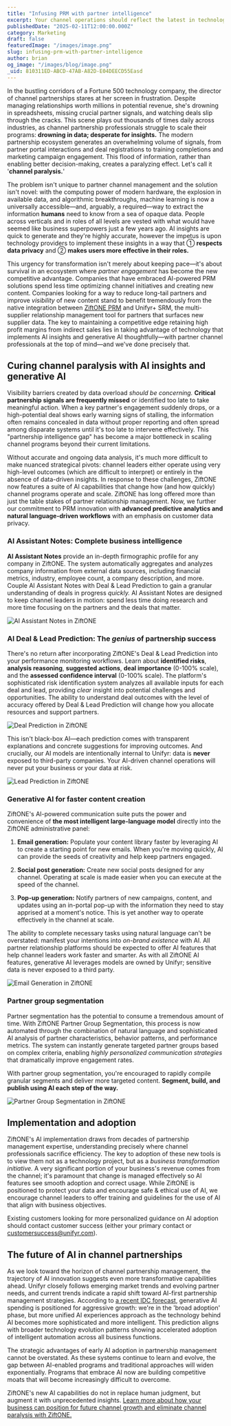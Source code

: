 ```yaml
---
title: "Infusing PRM with partner intelligence"
excerpt: Your channel operations should reflect the latest in technology and business process innovations. Ensure you're prepared to accelerate with AI.
publishedDate: "2025-02-11T12:00:00.000Z"
category: Marketing
draft: false
featuredImage: "/images/image.png"
slug: infusing-prm-with-partner-intelligence
author: brian
og_image: "/images/blog/image.png"
_uid: 810311ED-ABCD-47AB-A82D-E04DEECD55Easd
---
```


In the bustling corridors of a Fortune 500 technology company, the director of channel partnerships stares at her screen in frustration. Despite managing relationships worth millions in potential revenue, she's drowning in spreadsheets, missing crucial partner signals, and watching deals slip through the cracks. This scene plays out thousands of times daily across industries, as channel partnership professionals struggle to scale their programs: **drowning in data; desperate for insights.** The modern partnership ecosystem generates an overwhelming volume of signals, from partner portal interactions and deal registrations to training completions and marketing campaign engagement. This flood of information, rather than enabling better decision-making, creates a paralyzing effect. Let's call it '**channel paralysis.**'

The problem isn't unique to partner channel management and the solution isn't novel: with the computing power of modern hardware, the explosion in available data, and algorithmic breakthroughs, machine learning is now a universally accessible—and, arguably, a required—way to extract the information **humans** need to know from a sea of opaque data. People across verticals and in roles of all levels are vested with what would have seemed like business superpowers just a few years ago. AI insights are quick to generate and they're highly accurate, however the impetus is upon technology providers to implement these insights in a way that ① **respects data privacy** and ② **makes users more effective in their roles.**

This urgency for transformation isn't merely about keeping pace—it's about survival in an ecosystem where *partner engagement* has become the new competitive advantage. Companies that have embraced AI-powered PRM solutions spend less time optimizing channel initiatives and creating new content. Companies looking for a way to reduce long-tail partners and improve _visibility_ of new content stand to benefit tremendously from the native integration between [ZiftONE PRM](/platform/ziftone/) and Unifyr+ SRM, the multi-supplier relationship management tool for partners that surfaces new supplier data. The key to maintaining a competitive edge retaining high profit margins from indirect sales lies in taking advantage of technology that implements AI insights and generative AI thoughtfully—with partner channel professionals at the top of mind—and we've done precisely that.

## Curing channel paralysis with AI insights and generative AI

Visibility barriers created by data overload _should be concerning._ **Critical partnership signals are frequently missed** or identified too late to take meaningful action. When a key partner's engagement suddenly drops, or a high-potential deal shows early warning signs of stalling, the information often remains concealed in data without proper reporting and often spread among disparate systems until it's too late to intervene effectively. This "partnership intelligence gap" has become a major bottleneck in scaling channel programs beyond their current limitations.

Without accurate and ongoing data analysis, it's much more difficult to make nuanced strategical pivots: channel leaders either operate using very high-level outcomes (which are difficult to interpret) or entirely in the absence of data-driven insights. In response to these challenges, ZiftONE now features a suite of AI capabilities that change how (and how quickly) channel programs operate and scale. ZiftONE has long offered more than just the table stakes of partner relationship management. Now, we further our commitment to PRM innovation with **advanced predictive analytics and natural language-driven workflows** with an emphasis on customer data privacy.

### AI Assistant Notes: Complete business intelligence

**AI Assistant Notes** provide an in-depth firmographic profile for any company in ZiftONE. The system automatically aggregates and analyzes company information from external data sources, including financial metrics, industry, employee count, a company description, and more. Couple AI Assistant Notes with Deal & Lead Prediction to gain a granular understanding of deals in progress _quickly._ AI Assistant Notes are designed to keep channel leaders in motion: spend less time doing research and more time focusing on the partners and the deals that matter.

<img src="/images/ai/asst-notes.webp" alt="AI Assistant Notes in ZiftONE" class="md:mx-auto md:w-2/3">

### AI Deal & Lead Prediction: The _genius_ of partnership success

There's no return after incorporating ZiftONE's Deal & Lead Prediction into your performance monitoring workflows. Learn about **identified risks**, **analysis reasoning**, **suggested actions**, **deal importance** (0-100% scale), and the **assessed confidence interval** (0-100% scale). The platform's sophisticated risk identification system analyzes all available inputs for each deal and lead, providing _clear_ insight into potential challenges and opportunities. The ability to understand deal outcomes with the level of accuracy offered by Deal & Lead Prediction will change how you allocate resources and support partners.

<img src="/images/ai/deal-prediction.webp" alt="Deal Prediction in ZiftONE" class="md:mx-auto md:w-2/3">

This isn't black-box AI—each prediction comes with transparent explanations and concrete suggestions for improving outcomes. And crucially, our AI models are intentionally internal to Unifyr: data is **never** exposed to third-party companies. Your AI-driven channel operations will never put your business or your data at risk.

<img src="/images/ai/lead-prediction.webp" alt="Lead Prediction in ZiftONE" class="md:mx-auto md:w-2/3">

### Generative AI for faster content creation

ZiftONE's AI-powered communication suite puts the power and convenience of **the most intelligent large-language model** directly into the ZiftONE administrative panel:

1. **Email generation:** Populate your content library faster by leveraging AI to create a starting point for new emails. When you're moving quickly, AI can provide the seeds of creativity and help keep partners engaged.

2. **Social post generation:** Create new social posts designed for any channel. Operating at scale is made easier when you can execute at the speed of the channel.

3. **Pop-up generation:** Notify partners of new campaigns, content, and updates using an in-portal pop-up with the information they need to stay apprised at a moment's notice. This is yet another way to operate effectively in the channel at scale.

The ability to complete necessary tasks using natural language can't be overstated: manifest your intentions into _on-brand existence_ with AI. All partner relationship platforms should be expected to offer AI features that help channel leaders work faster and smarter. As with all ZiftONE AI features, generative AI leverages models are owned by Unifyr; sensitive data is never exposed to a third party.

![Email Generation in ZiftONE](/images/ai/email-gen.webp)

### Partner group segmentation

Partner segmentation has the potential to consume a tremendous amount of time. With ZiftONE Partner Group Segmentation, this process is now automated through the combination of natural language and sophisticated AI analysis of partner characteristics, behavior patterns, and performance metrics. The system can instantly generate targeted partner groups based on complex criteria, enabling *highly personalized communication strategies* that dramatically improve engagement rates.

With partner group segmentation, you're encouraged to rapidly compile granular segments and deliver more targeted content. **Segment, build, and publish using AI each step of the way.**

![Partner Group Segmentation in ZiftONE](/images/ai/partner-group-seg.webp)

## Implementation and adoption

ZiftONE's AI implementation draws from decades of partnership management expertise, understanding precisely where channel professionals sacrifice efficiency. The key to adoption of these new tools is to view them not as a technology project, but as a _business transformation initiative._ A very significant portion of your business's revenue comes from the channel; it's paramount that change is managed effectively so AI features see smooth adoption and correct usage. While ZiftONE is positioned to protect your data and encourage safe & ethical use of AI, we encourage channel leaders to offer training and guidelines for the use of AI that align with business objectives.

Existing customers looking for more personalized guidance on AI adoption should contact customer success (either your primary contact or [customersuccess@unifyr.com](mailto:customersuccess@unifyr.com)).

## The future of AI in channel partnerships

As we look toward the horizon of channel partnership management, the trajectory of AI innovation suggests even more transformative capabilities ahead. Unifyr closely follows emerging market trends and evolving partner needs, and current trends indicate a rapid shift toward AI-first partnership management strategies. According to [a recent IDC forecast](https://info.idc.com/rs/081-ATC-910/images/IDC-Generate-Growth-in-Your-Markets-with-the-GenAI-Opportunity-AP.pdf), generative AI spending is positioned for aggressive growth: we're in the 'broad adoption' phase, but more unified AI experiences approach as the technology behind AI becomes more sophisticated and more intelligent. This prediction aligns with broader technology evolution patterns showing accelerated adoption of intelligent automation across all business functions.

The strategic advantages of early AI adoption in partnership management cannot be overstated. As these systems continue to learn and evolve, the gap between AI-enabled programs and traditional approaches will widen exponentially. Programs that embrace AI now are building competitive moats that will become increasingly difficult to overcome.

ZiftONE's new AI capabilities do not in replace human judgment, but augment it with unprecedented insights. [Learn more about how your business can position for future channel growth and eliminate channel paralysis with ZiftONE.](/platform/ziftone/)
